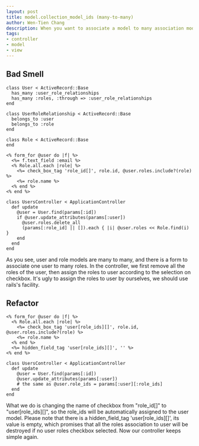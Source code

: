 ```yaml
---
layout: post
title: model.collection_model_ids (many-to-many)
author: Wen-Tien Chang
description: When you want to associate a model to many association models by checkbox on view, you should take advantage of model.collection_model_ids to reduce the code in controller.
tags:
- controller
- model
- view
---
```

Bad Smell
---------

    class User < ActiveRecord::Base
      has_many :user_role_relationships
      has_many :roles, :through => :user_role_relationships
    end

    class UserRoleRelationship < ActiveRecord::Base
      belongs_to :user
      belongs_to :role
    end

    class Role < ActiveRecord::Base
    end

    <% form_for @user do |f| %>
      <%= f.text_field :email %>
      <% Role.all.each |role| %>
        <%= check_box_tag 'role_id[]', role.id, @user.roles.include?(role) %>
        <%= role.name %>
      <% end %>
    <% end %>

    class UsersController < ApplicationController
      def update
        @user = User.find(params[:id])
        if @user.update_attributes(params[:user])
          @user.roles.delete_all
          (params[:role_id] || []).each { |i| @user.roles << Role.find(i) }
        end
      end
    end

As you see, user and role models are many to many, and there is a form to associate one user to many roles. In the controller, we first remove all the roles of the user, then assign the roles to user according to the selection on checkbox. It's ugly to assign the roles to user by ourselves, we should use rails's facility.

Refactor
--------

    <% form_for @user do |f| %>
      <% Role.all.each |role| %>
        <%= check_box_tag 'user[role_ids][]', role.id, @user.roles.include?(role) %>
        <%= role.name %>
      <% end %>
      <%= hidden_field_tag 'user[role_ids][]', '' %>
    <% end %>

    class UsersController < ApplicationController
      def update
        @user = User.find(params[:id])
        @user.update_attributes(params[:user])
        # the same as @user.role_ids = params[:user][:role_ids]
      end
    end

What we do is changing the name of checkbox from "role_id[]" to "user[role_ids][]", so the role_ids will be automatically assigned to the user model. Please note that there is a hidden_field_tag 'user[role_ids][]', its value is empty, which promises that all the roles association to user will be destroyed if no user roles checkbox selected. Now our controller keeps simple again.
